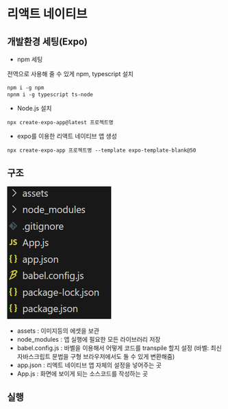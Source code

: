 # 리액트 네이티브

## 개발환경 세팅(Expo)

- npm 세팅

전역으로 사용해 줄 수 있게 npm, typescript 설치

```
npm i -g npm
npnm i -g typescript ts-node
```

- Node.js 설치

```
npx create-expo-app@latest 프로젝트명
```

- expo를 이용한 리액트 네이티브 앱 생성

```
npx create-expo-app 프로젝트명 --template expo-template-blank@50
```

## 구조

![alt text](image.png)

- assets : 이미지등의 에셋을 보관
- node_modules : 앱 실행에 필요한 모든 라이브러리 저장
- babel.config.js : 바벨을 이용해서 어떻게 코드를 transpile 할지 설정 (바벨: 최신 자바스크립트 문법을 구형 브라우저에서도 돌 수 있게 변환해줌)
- app.json : 리엑트 네이티브 앱 자체의 설정을 넣어주는 곳
- App.js : 화면에 보이게 되는 소스코드를 작성하는 곳

## 실행

